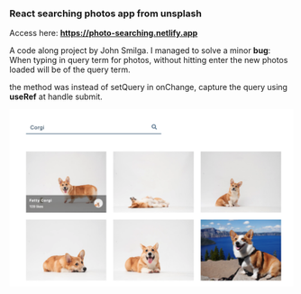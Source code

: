 ### React searching photos app from unsplash

Access here: **https://photo-searching.netlify.app**

A code along project by John Smilga. I managed to solve a minor **bug**: When typing in query term for photos, without hitting enter the new photos loaded will be of the query term.

the method was instead of setQuery in onChange, capture the query using **useRef** at handle submit.

![screen shot](./src/screenShot.png 'screenshot')
